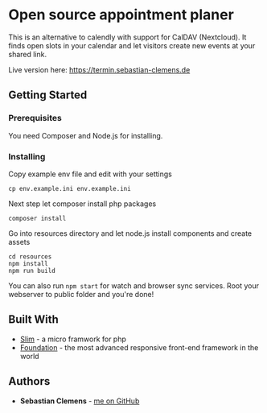 # Open source appointment planer

This is an alternative to calendly with support for CalDAV (Nextcloud). It finds open slots in your calendar and let visitors create new events at your shared link. 

Live version here: https://termin.sebastian-clemens.de

## Getting Started

### Prerequisites

You need Composer and Node.js for installing.

### Installing

Copy example env file and edit with your settings

```shell
cp env.example.ini env.example.ini
```

Next step let composer install php packages

```shell
composer install
```

Go into resources directory and let node.js install components and create assets

```shell
cd resources
npm install
npm run build
```

You can also run `npm start` for watch and browser sync services. Root your webserver to public folder and you're done!

## Built With

* [Slim](http://www.slimframework.com/) - a micro framwork for php
* [Foundation](https://foundation.zurb.com/) - the most advanced responsive front-end framework in the world

## Authors

* **Sebastian Clemens** - [me on GitHub](https://github.com/sebclemens)

